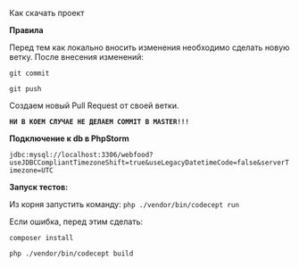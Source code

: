 Как скачать проект

**Правила**

Перед тем как локально вносить изменения необходимо сделать новую ветку. 
После внесения изменений:

`git commit`

`git push`

Создаем новый Pull Request от своей ветки.

**`НИ В КОЕМ СЛУЧАЕ НЕ ДЕЛАЕМ COMMIT В MASTER!!!`**

**Подключение к db в PhpStorm**

`jdbc:mysql://localhost:3306/webfood?useJDBCCompliantTimezoneShift=true&useLegacyDatetimeCode=false&serverTimezone=UTC`

**Запуск тестов:**

Из корня запустить команду:
`php ./vendor/bin/codecept run`

Если ошибка, перед этим сделать: 

`composer install`

`php ./vendor/bin/codecept build`

